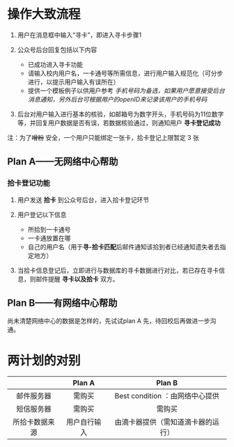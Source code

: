 # 操作大致流程

1. 用户在消息框中输入“寻卡”，即进入寻卡步骤1
2. 公众号后台回复包括以下内容

   * 已成功进入寻卡功能
   * 请输入校内用户名，一卡通号等所需信息，进行用户输入规范化（可分步进行，以提示用户输入有误所在）
   * 提供一个模板例子以供用户参考
     _手机号码为备选，如果用户愿意接受后台消息通知，另外后台可根据用户的openID来记录该用户的手机号码_
3. 后台对用户输入进行基本的核验，如邮箱号为数字开头，手机号码为11位数字等，并回复用户数据是否有误，若数据核验通过，则通知用户 **寻卡登记成功**

注：为了~~增粉~~ 安全，一个用户只能绑定一张卡，拾卡登记上限暂定 3 张

## Plan A——无网络中心帮助 

### 拾卡登记功能

   1. 用户发送 **拾卡** 到公众号后台，进入拾卡登记环节

   2. 用户登记以下信息

      * 所拾到一卡通号
      * 一卡通放置在哪
      * 自己的用户名（用于**寻-拾卡匹配**后邮件通知该拾到者已经通知遗失者去指定地方）

   3. 当拾卡信息登记后，立即进行与数据库的寻卡数据进行对比，若已存在寻卡信息，则邮件提醒 **寻卡以及拾卡** 双方。



## Plan B——有网络中心帮助 

尚未清楚网络中心的数据是怎样的，先试试plan A 先，待回校后再做进一步沟通。

#  两计划的对别

|         | Plan A |         Plan B          |
| :-----: | :----: | :---------------------: |
|  邮件服务器  |  需购买   | Best condition ：由网络中心提供 |
|  短信服务器  |  需购买   |           需购买           |
| 所拾卡数据来源 | 用户自行输入 |    由滴卡器提供（需知道滴卡器的运行）    |
